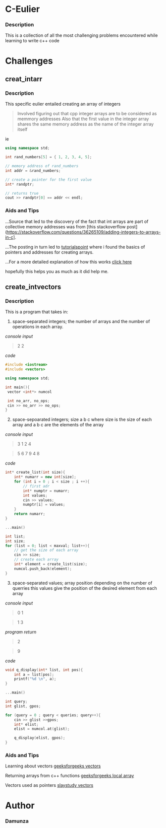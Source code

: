# C-Eulier

### Description

This is a collection of all the most challenging problems encountered while learning to write c++ code

# Challenges

## creat_intarr


### Description
This specific eulier entailed creating an array of integers
> Involved figuring out that cpp integer arrays are to be considered as memmory addresses
> Also that the first value in the integer array shares the same memory address as the name of the integer array itself

ie

```cpp
using namespace std;

int rand_numbers[5] = { 1, 2, 3, 4, 5];

// memory address of rand_numbers
int addr = &rand_numbers;

// create a pointer for the first value
int* randptr;

// returns true
cout >> randptr[0] == addr << endl;
```

### Aids and Tips

...Source that led to the discovery of the fact that int arrays are part of collective memory addresses was from [this stackoverflow post](https://stackoverflow.com/questions/36265109/adding-integers-to-arrays-in-c].

...The posting in turn led to [tutorialspoint](https://www.tutorialspoint.com/cprogramming/c_pointer_arithmetic.htm) where i found the basics of pointers and addresses for creating arrays.

...For a more detailed explanation of how this works [click here](https://www.geeksforgeeks.org/pointers-c-examples/)

hopefully this helps you as much as it did help me.

## create_intvectors



### Description

This is a program that takes in:

1. space-separated integers; the number of arrays and the number of operations in each array.

*console input*

> 2 2

*code*

```cpp
#include <iostream>
#include <vectors>

using namespace std;

int main(){
 vector <int*> numcol

 int no_arr, no_ops;
 cin >> no_arr >> no_ops;
}
```

2. space-sepoarated integers; size a b c where size is the size of each array and a b c are the elements of the array

*console input*
> 3 1 2 4

> 5 6 7 9 4 8

*code*
```cpp
int* create_list(int size){
    int* numarr = new int[size];
    for (int i = 0 ; i < size ; i ++){
        // first adr
        int* numptr = numarr;
        int values;
        cin >> values;
        numptr[i] = values;
    }
    return numarr;
}

...main()

int list;
int size;
for (list = 0; list < maxval; list++){
    // get the size of each array
    cin >> size;
    // create each array
    int* element = create_list(size);
    numcol.push_back(element);
}
```

3. space-separated values; array position depending on the number of querries this values give the position of the desired element from each array

*console input*
> 0 1

> 1 3

*program return*
> 2

> 9

*code*
```cpp
void q_display(int* list, int pos){
    int a = list[pos];
    printf("%d \n", a);
}

...main()

int query;
int glist, gpos;

for (query = 0 ; query < queries; query++){
    cin >> glist >>gpos;
    int* elist;
    elist = numcol.at(glist);

    q_display(elist, gpos);
}
```

### Aids and Tips

Learning about vectors [geeksforgeeks vectors](https://www.geeksforgeeks.org/vector-in-cpp-stl/)

Returning arrays from c++ functions [geeksforgeeks local array](https://www.geeksforgeeks.org/return-local-array-c-function/)

Vectors used as pointers [slaystudy vectors](https://slaystudy.com/c-vector-of-pointers-to-objects/)

# Author
### Damunza
